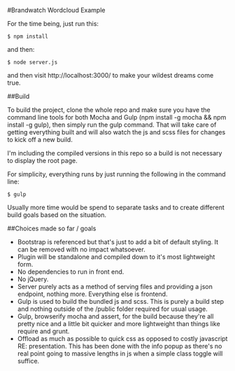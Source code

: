 #Brandwatch Wordcloud Example

For the time being, just run this:

    $ npm install

and then:

    $ node server.js

and then visit http://localhost:3000/ to make your wildest dreams come true.

##Build

To build the project, clone the whole repo and make sure you have the command line tools for both Mocha and Gulp (npm install -g mocha && npm install -g gulp), then simply run the gulp command. That will take care of getting everything built and will also watch the js and scss files for changes to kick off a new build.

I'm including the compiled versions in this repo so a build is not necessary to display the root page.

For simplicity, everything runs by just running the following in the command line:

    $ gulp

Usually more time would be spend to separate tasks and to create different build goals based on the situation.

##Choices made so far / goals

* Bootstrap is referenced but that's just to add a bit of default styling. It can be removed with no impact whatsoever.
* Plugin will be standalone and compiled down to it's most lightweight form.
* No dependencies to run in front end.
* No jQuery.
* Server purely acts as a method of serving files and providing a json endpoint, nothing more. Everything else is frontend.
* Gulp is used to build the bundled js and scss. This is purely a build step and nothing outside of the /public folder required for usual usage.
* Gulp, browserify mocha and assert, for the build because they're all pretty nice and a little bit quicker and more lightweight than things like require and grunt.
* Offload as much as possible to quick css as opposed to costly javascript RE: presentation. This has been done with the info popup as there's no real point going to massive lengths in js when a simple class toggle will suffice.
